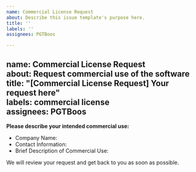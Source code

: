 ```yaml
---
name: Commercial License Request  
about: Describe this issue template's purpose here.  
title: ''  
labels: ''  
assignees: PGTBoos  

---
```


name: Commercial License Request   
about: Request commercial use of the software   
title: "[Commercial License Request] Your request here"   
labels: commercial license  
assignees: PGTBoos  
---

**Please describe your intended commercial use:**  
- Company Name:  
- Contact Information:
- Brief Description of Commercial Use:

We will review your request and get back to you as soon as possible.   
